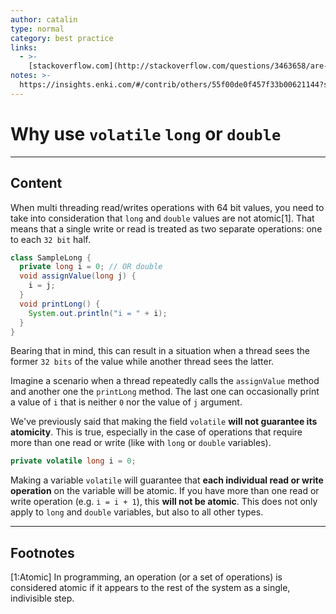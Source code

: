 ```yaml
---
author: catalin
type: normal
category: best practice
links:
  - >-
    [stackoverflow.com](http://stackoverflow.com/questions/3463658/are-64-bit-assignments-in-java-atomic-on-a-32-bit-machine){website}
notes: >-
  https://insights.enki.com/#/contrib/others/55f00de0f457f33b00621144?search=khandelwalrinki
---
```


# Why use `volatile` `long` or `double`


---

## Content

When multi threading read/writes operations with 64 bit values, you need to take into consideration that `long` and `double` values are not atomic[1]. That means that a single write or read is treated as two separate operations: one to each `32 bit` half.

```java
class SampleLong { 
  private long i = 0; // OR double  
  void assignValue(long j) {
    i = j;
  }
  void printLong() {
    System.out.println("i = " + i);
  }
}
```

Bearing that in mind, this can result in a situation when a thread sees the former `32 bits` of the value while another thread sees the latter.

Imagine a scenario when a thread repeatedly calls the `assignValue` method and another one the `printLong` method. The last one can occasionally print a value of `i` that is neither `0` nor the value of `j` argument.

We've previously said that making the field `volatile` **will not guarantee its atomicity**. This is true, especially in the case of operations that require more than one read or write (like with `long` or `double` variables).

```java
private volatile long i = 0;
```

Making a variable `volatile` will guarantee that **each individual read or write operation** on the variable will be atomic. If you have more than one read or write operation (e.g. `i = i + 1`), this **will not be atomic**. This does not only apply to `long` and `double` variables, but also to all other types.


---

## Footnotes

[1:Atomic]
In programming, an operation (or a set of operations) is considered atomic if it appears to the rest of the system as a single, indivisible step.
 
